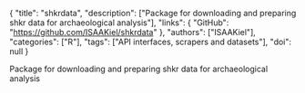 {
  "title": "shkrdata",
  "description": ["Package for downloading and preparing shkr data for archaeological analysis"],
  "links": {
    "GitHub": "https://github.com/ISAAKiel/shkrdata"
  },
  "authors": ["ISAAKiel"],
  "categories": ["R"],
  "tags": ["API interfaces, scrapers and datasets"],
  "doi": null
}

<!-- Generated by csv2md.R – do not edit by hand -->

Package for downloading and preparing shkr data for archaeological analysis